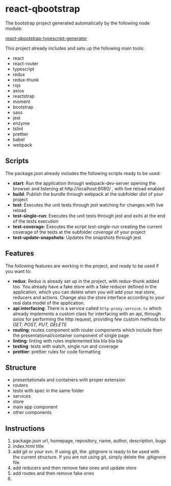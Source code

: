 # react-qbootstrap

The bootstrap project generated automatically by the following node module:

[react-qbootstrap-typescript-generator](https://www.npmjs.com/package/react-qbootstrap-typescript-generator)

This project already includes and sets up the following main tools:

- react
- react-router
- typescript
- redux
- redux-thunk
- rxjs
- axios
- reactstrap
- moment
- bootstrap
- sass
- jest
- enzyme
- tslint
- prettier
- babel
- webpack

## Scripts

The package.json already includes the following scripts ready to be used:

- **start**: Run the application through webpack-dev-server opening the browser and listening at http://localhost:8080/ , with live reload enabled
- **build**: Publish the bundle through webpack at the subfolder _dist_ of your project
- **test**: Executes the unit tests through jest watching for changes with live reload
- **test-single-run**: Executes the unit tests through jest and exits at the end of the tests execution
- **test-coverage**: Executes the script _test-single-run_ creating the current coverage of the tests at the subfolder _coverage_ of your project
- **test-update-snapshots**: Updates the snapshots through jest

## Features

The following features are working in the project, and ready to be used if you want to:

- **redux**: Redux is already set up in the project, with redux-thunk added too. You already have a fake store with a fake reducer defined in the application, which you can delete when you will add your real store, reducers and actions. Change also the store interface according to your real data model of the application.
- **api interfacing**: There is a service called `http-proxy.service.ts` which already implements a custom class for interfacing with an api, through _axios_ for performing the http request, providing few custom methods for _GET, POST, PUT, DELETE_
- **routing**: routes component with router components which include then the presentational/container component of single page
- **linting**: linting with rules implemented bla bla bla bla
- **testing**: tests with watch, single run and coverage
- **prettier**: prettier rules for code formatting

## Structure

- presentationals and containers with proper extension
- routers
- tests with spec in the same folder
- services
- store
- main app component
- other components

## Instructions

1. package.json url, homepage, repository, name, author, description, bugs
2. index.html title
3. add git or your svn. If using git, the .gitignore is ready to be used with the current structure. If you are not using git, simply delete the .gitignore file
4. add reducers and then remove fake ones and update store
5. add routes and then remove fake ones
6.

